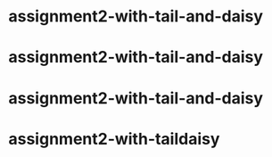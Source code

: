 # assignment2-with-tail-and-daisy
# assignment2-with-tail-and-daisy
# assignment2-with-tail-and-daisy
# assignment2-with-taildaisy
